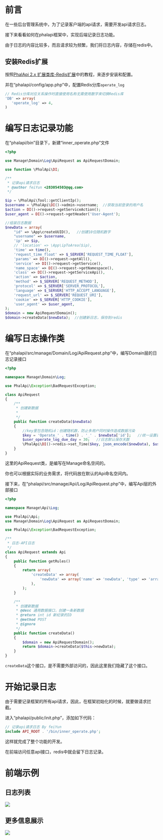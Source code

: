 # 前言

在一些后台管理系统中，为了记录客户端的api请求，需要开发api请求日志。

接下来看看如何在phalapi框架中，实现后端记录日志功能。

由于日志的内容比较多，而且请求较为频繁，我们将日志内容，存储在redis中。



## 安装Redis扩展

按照[PhalApi 2.x 扩展类库-Redis扩展](https://github.com/xuepengdong/phalapiredis)中的教程，来逐步安装和配置。

并在“phalapi/config/app.php”中，配置Redis分库`operate_log`

```php
// Redis分库对应关系操作时直接使用名称无需使用数字来切换Redis库
'DB' => array(
   'operate_log' => 4,
)
```

# 编写日志记录功能

在“phalapi/bin”目录下，新建“inner_operate.php”文件

```php
<?php

use Manage\Domain\Log\ApiRequest as ApiRequestDomain;

use function \PhalApi\DI;

/**
 * 记录api请求日志
 * @author feiYun <283054503@qq.com>
 */

$ip = \PhalApi\Tool::getClientIp(); 
$username = \PhalApi\DI()->admin->username;  //获取当前登录的用户名
$action = DI()->request->getServiceAction();
$user_agent = DI()->request->getHeader('User-Agent');

//组装日志数据
$newData = array(
    "id" => \App\createUUID(),   //创建10位随机数字
    "username" => $username,
    'ip' => $ip,
    // 'location' => \App\ipToArea($ip),
    'time' => time(),
    'request_time_float' => $_SERVER['REQUEST_TIME_FLOAT'],
    'params' => DI()->request->getAll(),
    'service' => DI()->request->getService(),
    'name_space' => DI()->request->getNamespace(),
    'class' => DI()->request->getServiceApi(),
    'action' => $action,
    'method' => $_SERVER['REQUEST_METHOD'],
    'protocol' => $_SERVER['SERVER_PROTOCOL'],
    'language' => $_SERVER['HTTP_ACCEPT_LANGUAGE'],
    'request_url' => $_SERVER['REQUEST_URI'],
    'cookie' => $_SERVER['HTTP_COOKIE'],
    'user_agent' => $user_agent,
);
$domain = new ApiRequestDomain();
$domain->createData($newData);  //创建新日志，保存到redis

```

# 编写日志操作类

在“phalapi/src/manage/Domain/Log/ApiRequest.php”中，编写Domain层的日志记录接口

```php
<?php

namespace Manage\Domain\Log;

use PhalApi\Exception\BadRequestException;

class ApiRequest
{
    /**
     * 创建新数据
     * 
     */
    public function createData($newData)
    {
        //key里包含随机id：创建随机数，防止多用户同时操作造成数据污染
        $key = 'Operate_' . time() . '_' . $newData['id'];   //统一设置表中的存储KEY
        $user_operate_log_due_day = 30;   //日志默认保存天数
        \PhalApi\DI()->redis->set_Time($key, json_encode($newData), $user_operate_log_due_day * 24 * 60 * 60, 'operate_log');    //存入一个有时效性的键值队
    }
}
```

这里的ApiRequest类，是编写在Manage命名空间的。

你也可以根据实际的业务需求，将代码放在默认的Api命名空间内。



接下来，在“phalapi/src/manage/Api/Log/ApiRequest.php”中，编写Api层的外部接口

```php
<?php

namespace Manage\Api\Log;

use PhalApi\Api;
use Manage\Domain\Log\ApiRequest as ApiRequestDomain;

use PhalApi\Exception\BadRequestException;

/**
 * 日志-API日志
 */
class ApiRequest extends Api
{
    public function getRules()
    {
        return array(
            'createData' => array(
                'newData' => array('name' => 'newData', 'type' => 'array', 'format' => 'json', 'require' => true, 'desc' => \PhalApi\T('post data')),
            ),
        );
    }

    /**
     * 创建新数据
     * @desc 通用数据接口，创建一条新数据
     * @return int id 新纪录的ID
     * @method POST
     * @ignore
     */
    public function createData()
    {
        $domain = new ApiRequestDomain();
        return $domain->createData($this->newData);
    }
}
```

`createData`这个接口，是不需要外部访问的，因此这里我们隐藏了这个接口。



# 开始记录日志

由于需要记录框架的所有api请求，因此，在框架初始化的时候，就要做请求拦截。

进入“phalapi/public/init.php”，添加如下代码：

```php
// 记录api请求日志 By feiYun
include API_ROOT . '/bin/inner_operate.php';
```

这样就完成了整个功能的开发。

在前端访问任意api接口，redis中就会留下日志记录。



# 前端示例

## 日志列表

![](./images/2023-05-03-23-27-17-image.png)

## 更多信息展示

![](../images/2023-05-03-23-24-14-image.png)


